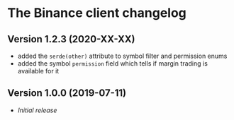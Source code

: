 # The Binance client changelog

## Version 1.2.3 (2020-XX-XX)

- added the `serde(other)` attribute to symbol filter and permission enums
- added the symbol `permission` field which tells if margin trading is available for it

## Version 1.0.0 (2019-07-11)

- *Initial release*

